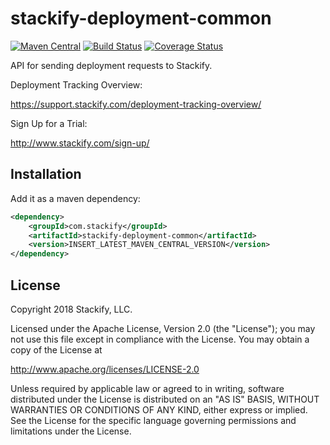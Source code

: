 # stackify-deployment-common

[![Maven Central](https://img.shields.io/maven-central/v/com.stackify/stackify-deployment-common.svg)](http://mvnrepository.com/artifact/com.stackify/stackify-deployment-common)
[![Build Status](https://travis-ci.org/stackify/stackify-deployment-common.png)](https://travis-ci.org/stackify/stackify-deployment-common)
[![Coverage Status](https://coveralls.io/repos/stackify/stackify-deployment-common/badge.png?branch=master)](https://coveralls.io/r/stackify/stackify-deployment-common?branch=master)

API for sending deployment requests to Stackify.

Deployment Tracking Overview:

https://support.stackify.com/deployment-tracking-overview/

Sign Up for a Trial:

http://www.stackify.com/sign-up/

## Installation

Add it as a maven dependency:
```xml
<dependency>
    <groupId>com.stackify</groupId>
    <artifactId>stackify-deployment-common</artifactId>
    <version>INSERT_LATEST_MAVEN_CENTRAL_VERSION</version>
</dependency>
```

## License

Copyright 2018 Stackify, LLC.

Licensed under the Apache License, Version 2.0 (the "License");
you may not use this file except in compliance with the License.
You may obtain a copy of the License at

   http://www.apache.org/licenses/LICENSE-2.0

Unless required by applicable law or agreed to in writing, software
distributed under the License is distributed on an "AS IS" BASIS,
WITHOUT WARRANTIES OR CONDITIONS OF ANY KIND, either express or implied.
See the License for the specific language governing permissions and
limitations under the License.